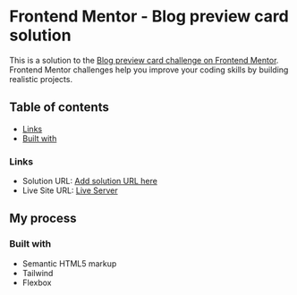 # Frontend Mentor - Blog preview card solution

This is a solution to the [Blog preview card challenge on Frontend Mentor](https://www.frontendmentor.io/challenges/blog-preview-card-ckPaj01IcS). Frontend Mentor challenges help you improve your coding skills by building realistic projects.

## Table of contents

- [Links](#links)
- [Built with](#built-with)

### Links

- Solution URL: [Add solution URL here](https://your-solution-url.com)
- Live Site URL: [Live Server](https://blog-preview-card-main-by-yukine213.netlify.app/)

## My process

### Built with

- Semantic HTML5 markup
- Tailwind
- Flexbox
